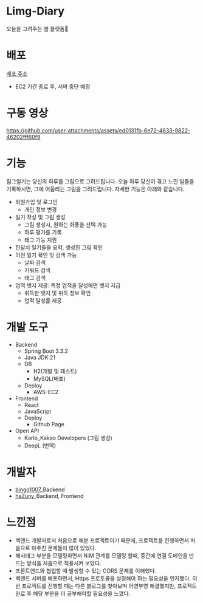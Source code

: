 # Limg-Diary
오늘을 그려주는 웹 플랫폼🎈

# 배포
[배포 주소](https://hazuny.github.io/limg-diary)
- EC2 기간 종료 후, 서버 중단 예정

# 구동 영상
https://github.com/user-attachments/assets/ed0131fb-6e72-4633-9822-46202fff60f9

# 기능
림그일기는 당신의 하루를 그림으로 그려드립니다.
오늘 하루 당신이 겪고 느낀 일들을 기록하시면, 그에 어울리는 그림을 그려드립니다.
자세한 기능은 아래와 같습니다.

- 회원가입 및 로그인
  - 개인 정보 변경
- 일기 작성 및 그림 생성
  - 그림 생성시, 원하는 화풍을 선택 가능
  - 하루 평가를 기록
  - 태그 기능 지원
- 한달치 일기들을 요약, 생성된 그림 확인
- 이전 일기 확인 및 검색 가능
  - 날짜 검색
  - 키워드 검색
  - 태그 검색
- 업적 뱃지 제공: 특정 업적을 달성해면 뱃지 지급
  - 취득한 뱃지 및 취득 정보 확인
  - 업적 달성률 제공

# 개발 도구
- Backend
  - Spring Boot 3.3.2
  - Java JDK 21
  - DB
    - H2(개발 및 테스트)
    - MySQL(배포)
  - Deploy
    - AWS-EC2
- Frontend
  - React
  - JavaScript
  - Deploy
    - Github Page
- Open API
  - Karlo_Kakao Developers (그림 생성)
  - DeepL (번역) 

# 개발자
- [bingo1007](https://github.com/bingo1007)_Backend
- [haZuny](https://github.com/haZuny)_Backend, Frontend

# 느낀점
- 백엔드 개발자로서 처음으로 해본 프로젝트이기 때문에, 프로젝트를 진행하면서 처음으로 마주친 문제들이 많이 있었다.
- 해시태그 부분을 모델링하면서 N:M 관계를 모델링 할때, 중간에 연결 도메인을 만드는 방식을 처음으로 적용시켜 보았다.
- 프론트엔드와 협업할 때 발생할 수 있는 CORS 문제를 이해했다.
- 백엔드 서버를 배포하면서, Https 프로토콜을 설정해야 하는 필요성을 인지했다. 이번 프로젝트를 진행할 때는 다른 블로그를 찾아보며 어영부영 해결했지만, 프로젝트 완료 후 해당 부분을 더 공부해야할 필요성을 느꼈다.
